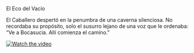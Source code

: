 El Eco del Vacío

El Caballero despertó en la penumbra de una caverna silenciosa. No recordaba su propósito, solo el susurro lejano de una voz que le ordenaba:
“Ve a Bocasucia. Allí comienza el camino.”

[![Watch the video]()](https://github.com/gamerastreator/iahollow/edit/main/hollow.mp4)
